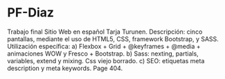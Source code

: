 # PF-Diaz
Trabajo final Sitio Web en español Tarja Turunen.
Descripción: cinco pantallas, mediante el uso de HTML5, CSS, framework Bootstrap, y SASS.
Utilización específica:
a) Flexbox + Grid + @keyframes + @media + animaciones WOW y Fresco + Bootstrap.
b) Sass: nexting, partials, variables, extend y mixing. Css viejo borrado.
c) SEO: etiquetas meta description y meta keywords. Page 404.
